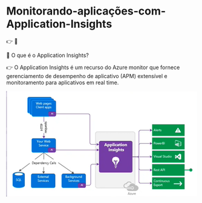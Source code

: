 # Monitorando-aplicações-com-Application-Insights

👉 
🔖 

🔖 O que é o Application Insights?

👉 O Application Insights é um recurso do Azure monitor que fornece gerenciamento de desempenho de aplicativo
(APM) extensível e monitoramento para aplicativos em real time.

![mon01](/images/mon01.png)
